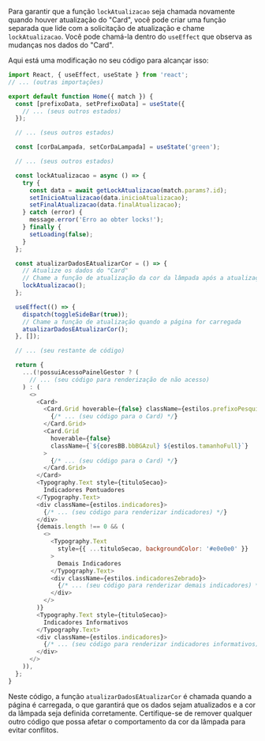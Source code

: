 Para garantir que a função `lockAtualizacao` seja chamada novamente quando houver atualização do "Card", você pode criar uma função separada que lide com a solicitação de atualização e chame `lockAtualizacao`. Você pode chamá-la dentro do `useEffect` que observa as mudanças nos dados do "Card".

Aqui está uma modificação no seu código para alcançar isso:

```javascript
import React, { useEffect, useState } from 'react';
// ... (outras importações)

export default function Home({ match }) {
  const [prefixoData, setPrefixoData] = useState({
    // ... (seus outros estados)
  });

  // ... (seus outros estados)

  const [corDaLampada, setCorDaLampada] = useState('green');

  // ... (seus outros estados)

  const lockAtualizacao = async () => {
    try {
      const data = await getLockAtualizacao(match.params?.id);
      setInicioAtualizacao(data.inicioAtualizacao);
      setFinalAtualizacao(data.finalAtualizacao);
    } catch (error) {
      message.error('Erro ao obter locks!');
    } finally {
      setLoading(false);
    }
  };

  const atualizarDadosEAtualizarCor = () => {
    // Atualize os dados do "Card"
    // Chame a função de atualização da cor da lâmpada após a atualização dos dados
    lockAtualizacao();
  };

  useEffect(() => {
    dispatch(toggleSideBar(true));
    // Chame a função de atualização quando a página for carregada
    atualizarDadosEAtualizarCor();
  }, []);

  // ... (seu restante de código)

  return {
    ...(!possuiAcessoPainelGestor ? (
      // ... (seu código para renderização de não acesso)
    ) : (
      <>
        <Card>
          <Card.Grid hoverable={false} className={estilos.prefixoPesquisa}>
            {/* ... (seu código para o Card) */}
          </Card.Grid>
          <Card.Grid
            hoverable={false}
            className={`${coresBB.bbBGAzul} ${estilos.tamanhoFull}`}
          >
            {/* ... (seu código para o Card) */}
          </Card.Grid>
        </Card>
        <Typography.Text style={tituloSecao}>
          Indicadores Pontuadores
        </Typography.Text>
        <div className={estilos.indicadores}>
          {/* ... (seu código para renderizar indicadores) */}
        </div>
        {demais.length !== 0 && (
          <>
            <Typography.Text
              style={{ ...tituloSecao, backgroundColor: '#e0e0e0' }}
            >
              Demais Indicadores
            </Typography.Text>
            <div className={estilos.indicadoresZebrado}>
              {/* ... (seu código para renderizar demais indicadores) */}
            </div>
          </>
        )}
        <Typography.Text style={tituloSecao}>
          Indicadores Informativos
        </Typography.Text>
        <div className={estilos.indicadores}>
          {/* ... (seu código para renderizar indicadores informativos) */}
        </div>
      </>
    )),
  };
}
```

Neste código, a função `atualizarDadosEAtualizarCor` é chamada quando a página é carregada, o que garantirá que os dados sejam atualizados e a cor da lâmpada seja definida corretamente. Certifique-se de remover qualquer outro código que possa afetar o comportamento da cor da lâmpada para evitar conflitos.